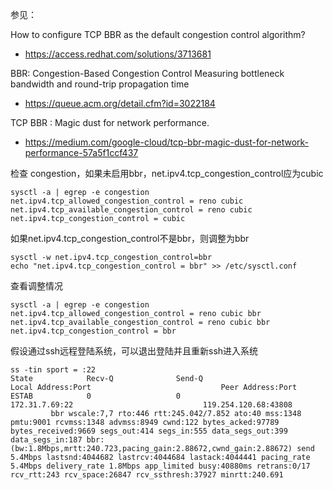 参见：

How to configure TCP BBR as the default congestion control algorithm?
- https://access.redhat.com/solutions/3713681

BBR: Congestion-Based Congestion Control
Measuring bottleneck bandwidth and round-trip propagation time
- https://queue.acm.org/detail.cfm?id=3022184

TCP BBR : Magic dust for network performance.
- https://medium.com/google-cloud/tcp-bbr-magic-dust-for-network-performance-57a5f1ccf437


检查 congestion，如果未启用bbr，net.ipv4.tcp_congestion_control应为cubic
```
sysctl -a | egrep -e congestion
net.ipv4.tcp_allowed_congestion_control = reno cubic
net.ipv4.tcp_available_congestion_control = reno cubic
net.ipv4.tcp_congestion_control = cubic
```

如果net.ipv4.tcp_congestion_control不是bbr，则调整为bbr
```
sysctl -w net.ipv4.tcp_congestion_control=bbr
echo "net.ipv4.tcp_congestion_control = bbr" >> /etc/sysctl.conf
```

查看调整情况
```
sysctl -a | egrep -e congestion
net.ipv4.tcp_allowed_congestion_control = reno cubic bbr
net.ipv4.tcp_available_congestion_control = reno cubic bbr
net.ipv4.tcp_congestion_control = bbr
```

假设通过ssh远程登陆系统，可以退出登陆并且重新ssh进入系统
```
ss -tin sport = :22
State            Recv-Q              Send-Q                            Local Address:Port                             Peer Address:Port                                                                                                                                                                   
ESTAB            0                   0                                   172.31.7.69:22                             119.254.120.68:43808             
         bbr wscale:7,7 rto:446 rtt:245.042/7.852 ato:40 mss:1348 pmtu:9001 rcvmss:1348 advmss:8949 cwnd:122 bytes_acked:97789 bytes_received:9669 segs_out:414 segs_in:555 data_segs_out:399 data_segs_in:187 bbr:(bw:1.8Mbps,mrtt:240.723,pacing_gain:2.88672,cwnd_gain:2.88672) send 5.4Mbps lastsnd:4044682 lastrcv:4044684 lastack:4044441 pacing_rate 5.4Mbps delivery_rate 1.8Mbps app_limited busy:40880ms retrans:0/17 rcv_rtt:243 rcv_space:26847 rcv_ssthresh:37927 minrtt:240.691
```